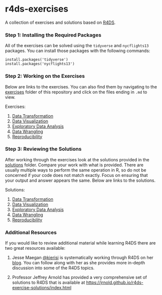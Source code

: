 # r4ds-exercises
A collection of exercises and solutions based on [R4DS](http://r4ds.had.co.nz/index.html). 

### Step 1: Installing the Required Packages
All of the exercises can be solved using the `tidyverse` and `nycflights13` packages. 
You can install those packages with the following commands: 

```
install.packages('tidyverse')
install.packages('nycflights13')
```

### Step 2: Working on the Exercises
Below are links to the exercises. You can also find them by navigating to the [exercises](https://github.com/GCOM7140/r4ds-exercises/tree/master/exercises) 
folder of this repository and click on the files ending in `.md` to view. 

Exercises: 

 1. [Data Transformation](https://github.com/GCOM7140/r4ds-exercises/blob/master/exercises/01-data-transformation-exercises.md)
 2. [Data Visualization](https://github.com/GCOM7140/r4ds-exercises/blob/master/exercises/02-data-visualization-exercises.md)
 3. [Exploratory Data Analysis](https://github.com/GCOM7140/r4ds-exercises/blob/master/exercises/03-exploratory-data-analysis-exercises.md)
 4. [Data Wrangling](https://github.com/GCOM7140/r4ds-exercises/blob/master/exercises/04-data-wrangling-exercises.md)
 5. [Reproducibility](https://github.com/GCOM7140/r4ds-exercises/blob/master/exercises/05-reproducibility-exercises.md)

### Step 3: Reviewing the Solutions
After working through the exercises look at the solutions provided in the [solutions](https://github.com/GCOM7140/r4ds-exercises/tree/master/solutions) folder. 
Compare your work with what is provided. There are usually multiple ways to perform 
the same operation in R, so do not be concerned if your code does not match exactly. 
Focus on ensuring that your output and answer appears the same. Below are links to the solutions.

Solutions: 

 1. [Data Transformation](https://github.com/GCOM7140/r4ds-exercises/blob/master/solutions/01-data-transformation-solutions.md)
 2. [Data Visualization](https://github.com/GCOM7140/r4ds-exercises/blob/master/solutions/02-data-visualization-solutions.md)
 3. [Exploratory Data Analysis](https://github.com/GCOM7140/r4ds-exercises/blob/master/solutions/03-exploratory-data-analysis-solutions.md)
 4. [Data Wrangling](https://github.com/GCOM7140/r4ds-exercises/blob/master/solutions/04-data-wrangling-solutions.md)
 5. [Reproducibility](https://raw.githubusercontent.com/GCOM7140/r4ds-exercises/master/solutions/05-reproducibility-solutions.Rmd)

### Additional Resources
If you would like to review additional material while learning R4DS there are two 
great resources available: 

1. Jesse Maegan [@kierisi](https://twitter.com/kierisi) is systematically working 
through R4DS on her [blog](https://medium.com/@kierisi/r4ds-learning-to-learn-b22ffa7419f8). 
You can follow along with her as she provides more in-depth discussion into some of the R4DS topics.

2. Professor Jeffrey Arnold has provided a very comprehensive set of solutions to R4DS that 
is available at https://jrnold.github.io/r4ds-exercise-solutions/index.html
